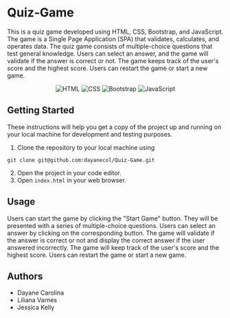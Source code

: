 # Quiz-Game
This is a quiz game developed using HTML, CSS, Bootstrap, and JavaScript. The game is a Single Page Application (SPA) that validates, calculates, and operates data. The quiz game consists of multiple-choice questions that test general knowledge. Users can select an answer, and the game will validate if the answer is correct or not. The game keeps track of the user's score and the highest score. Users can restart the game or start a new game.

<p align="center">
    <img src="https://img.shields.io/badge/HTML5-E34F26?style=for-the-badge&logo=html5&logoColor=white" alt="HTML">
    <img src="https://img.shields.io/badge/CSS3-1572B6?style=for-the-badge&logo=css3&logoColor=white" alt="CSS">
    <img src="https://img.shields.io/badge/Bootstrap-563D7C?style=for-the-badge&logo=bootstrap&logoColor=white" alt="Bootstrap">
    <img src="https://img.shields.io/badge/JavaScript-323330?style=for-the-badge&logo=javascript&logoColor=F7DF1E" alt="JavaScript">
</p>


## Getting Started
These instructions will help you get a copy of the project up and running on your local machine for development and testing purposes.

1. Clone the repository to your local machine using
```
git clone git@github.com:dayanecol/Quiz-Game.git
```
2. Open the project in your code editor.
3. Open `index.html` in your web browser.

## Usage

Users can start the game by clicking the "Start Game" button. They will be presented with a series of multiple-choice questions. Users can select an answer by clicking on the corresponding button. The game will validate if the answer is correct or not and display the correct answer if the user answered incorrectly. The game will keep track of the user's score and the highest score. Users can restart the game or start a new game.

## Authors
- Dayane Carolina
- Liliana Varnes
- Jessica Kelly 
